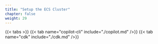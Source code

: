 ```yaml
---
title: "Setup the ECS Cluster"
chapter: false
weight: 29
---
```


{{< tabs >}}
{{< tab name="copilot-cli" include="./copilot.md" />}}
{{< tab name="cdk" include="./cdk.md" />}}
